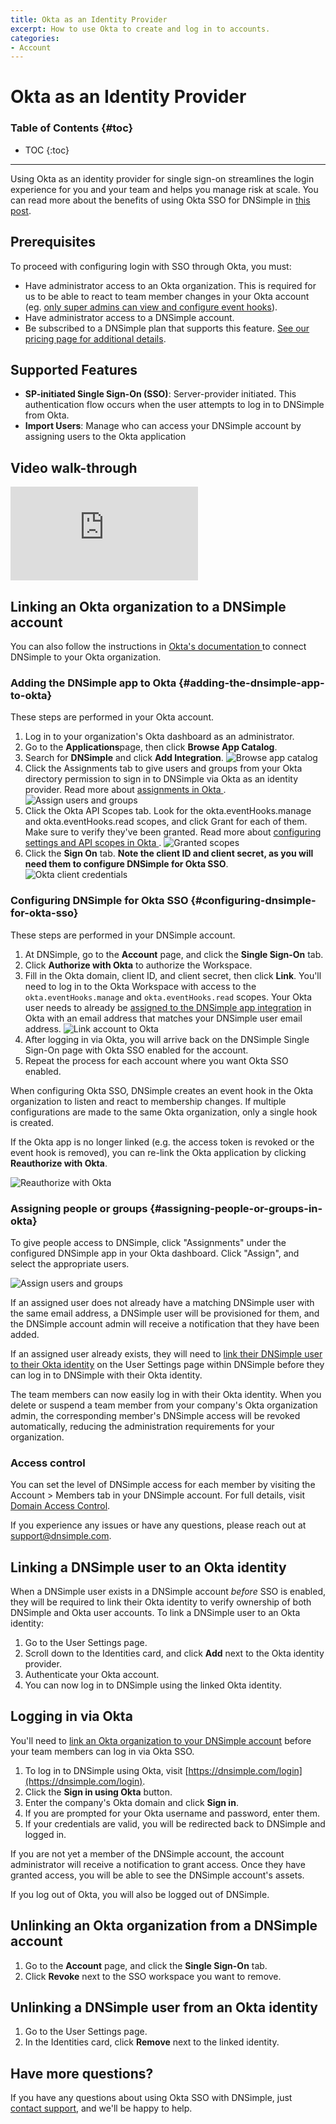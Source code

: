 ```yaml
---
title: Okta as an Identity Provider
excerpt: How to use Okta to create and log in to accounts.
categories:
- Account
---
```


# Okta as an Identity Provider

### Table of Contents {#toc}

* TOC
{:toc}

---

Using Okta as an identity provider for single sign-on streamlines the login experience for you and your team and helps you manage risk at scale. You can read more about the benefits of using Okta SSO for DNSimple in [this post](https://blog.dnsimple.com/2023/03/introducing-okta-as-an-identity-provider/).

## Prerequisites

To proceed with configuring login with SSO through Okta, you must:

- Have administrator access to an Okta organization. This is required for us to be able to react to team member changes in your Okta account (eg. [only super admins can view and configure event hooks](https://help.okta.com/en-us/content/topics/automation-hooks/add-event-hooks.htm)).
- Have administrator access to a DNSimple account.
- Be subscribed to a DNSimple plan that supports this feature. [See our pricing page for additional details](https://dnsimple.com/pricing).

## Supported Features

- **SP-initiated Single Sign-On (SSO)**: Server-provider initiated. This authentication flow occurs when the user attempts to log in to DNSimple from Okta.
- **Import Users**: Manage who can access your DNSimple account by assigning users to the Okta application

## Video walk-through

<div class="mb4 aspect-ratio aspect-ratio--16x9 z-0">
  <iframe src="https://www.youtube.com/embed/XNJP2gwIIh4?rel=0&modestbranding=1&cc_load_policy=1&cc_lang_pref=en" class="aspect-ratio--object" frameborder="0" allow="accelerometer; autoplay; clipboard-write; encrypted-media; gyroscope; picture-in-picture" allowfullscreen=""></iframe>
</div>

## Linking an Okta organization to a DNSimple account

You can also follow the instructions in [Okta's documentation ](https://help.okta.com/oie/en-us/content/topics/apps/apps-add-applications.htm) to connect DNSimple to your Okta organization.

### Adding the DNSimple app to Okta {#adding-the-dnsimple-app-to-okta}

These steps are performed in your Okta account.

1. Log in to your organization's Okta dashboard as an administrator.
1. Go to the **Applications**page, then click **Browse App Catalog**.
1. Search for **DNSimple** and click **Add Integration**.
![Browse app catalog](/files/okta-browse-app-catalog.png)
1. Click the Assignments tab to give users and groups from your Okta directory permission to sign in to DNSimple via Okta as an identity provider. Read more about [assignments in Okta ](https://help.okta.com/oie/en-us/content/topics/apps/apps-assign-applications.htm).
![Assign users and groups](/files/okta-assignment.png)
1. Click the Okta API Scopes tab. Look for the okta.eventHooks.manage and okta.eventHooks.read scopes, and click Grant for each of them. Make sure to verify they've been granted. Read more about [configuring settings and API scopes in Okta ](https://help.okta.com/oie/en-us/content/topics/apps/apps-configure-settings.htm).
![Granted scopes](/files/okta-grant-scopes.png)
1. Click the **Sign On** tab. **Note the client ID and client secret, as you will need them to configure DNSimple for Okta SSO**.
![Okta client credentials](/files/okta-client-credentials.png)

### Configuring DNSimple for Okta SSO {#configuring-dnsimple-for-okta-sso}

These steps are performed in your DNSimple account.

1. At DNSimple, go to the **Account** page, and click the **Single Sign-On** tab.
1. Click **Authorize with Okta** to authorize the Workspace.
1. Fill in the Okta domain, client ID, and client secret, then click **Link**. You'll need to log in to the Okta Workspace with access to the `okta.eventHooks.manage`  and `okta.eventHooks.read` scopes. Your Okta user needs to already be [assigned to the DNSimple app integration](/articles/okta-identity-provider#assigning-people-or-groups-in-okta) in Okta with an email address that matches your DNSimple user email address.
![Link account to Okta](/files/okta-link-account.png)
1. After logging in via Okta, you will arrive back on the DNSimple Single Sign-On page with Okta SSO enabled for the account.
1. Repeat the process for each account where you want Okta SSO enabled.

When configuring Okta SSO, DNSimple creates an event hook in the Okta organization to listen and react to membership changes. If multiple configurations are made to the same Okta organization, only a single hook is created.

If the Okta app is no longer linked (e.g. the access token is revoked or the event hook is removed), you can re-link the Okta application by clicking **Reauthorize with Okta**.

![Reauthorize with Okta](/files/okta-reauthorize.png)

### Assigning people or groups {#assigning-people-or-groups-in-okta}

To give people access to DNSimple, click "Assignments" under the configured DNSimple app in your Okta dashboard. Click "Assign", and select the appropriate users.

![Assign users and groups](/files/okta-assignment.png)
<!--- needs screenshot -->

If an assigned user does not already have a matching DNSimple user with the same email address, a DNSimple user will be provisioned for them, and the DNSimple account admin will receive a notification that they have been added.

If an assigned user already exists, they will need to [link their DNSimple user to their Okta identity](#linking-a-dnsimple-user-to-an-okta-identity) on the User Settings page within DNSimple before they can log in to DNSimple with their Okta identity.

The team members can now easily log in with their Okta identity. When you delete or suspend a team member from your company's Okta organization admin, the corresponding member's DNSimple access will be revoked automatically, reducing the administration requirements for your organization.

### Access control

You can set the level of DNSimple access for each member by visiting the Account > Members tab in your DNSimple account. For full details, visit [Domain Access Control](/articles/domain-access-control/).

If you experience any issues or have any questions, please reach out at support@dnsimple.com.

## Linking a DNSimple user to an Okta identity

When a DNSimple user exists in a DNSimple account _before_ SSO is enabled, they will be required to link their Okta identity to verify ownership of both DNSimple and Okta user accounts. To link a DNSimple user to an Okta identity:

1. Go to the User Settings page.
1. Scroll down to the Identities card, and click **Add** next to the Okta identity provider.
1. Authenticate your Okta account.
1. You can now log in to DNSimple using the linked Okta identity.

## Logging in via Okta

You'll need to [link an Okta organization to your DNSimple account](#linking-an-okta-organization-to-a-dnsimple-account) before your team members can log in via Okta SSO.

1. To log in to DNSimple using Okta, visit [https://dnsimple.com/login](https://dnsimple.com/login).
1. Click the **Sign in using Okta** button.
1. Enter the company's Okta domain and click **Sign in**.
1. If you are prompted for your Okta username and password, enter them.
1. If your credentials are valid, you will be redirected back to DNSimple and logged in.

If you are not yet a member of the DNSimple account, the account administrator will receive a notification to grant access. Once they have granted access, you will be able to see the DNSimple account's assets.

If you log out of Okta, you will also be logged out of DNSimple.

## Unlinking an Okta organization from a DNSimple account

1. Go to the **Account** page, and click the **Single Sign-On** tab.
1. Click **Revoke** next to the SSO workspace you want to remove.

## Unlinking a DNSimple user from an Okta identity

1. Go to the User Settings page.
1. In the Identities card, click **Remove** next to the linked identity.

## Have more questions? 

If you have any questions about using Okta SSO with DNSimple, just [contact support](https://dnsimple.com/feedback), and we'll be happy to help.
